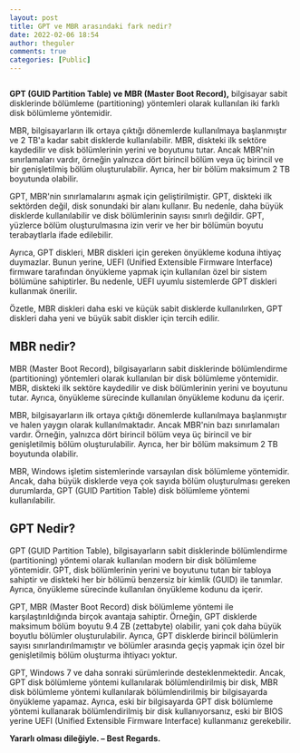```yaml
---
layout: post
title: GPT ve MBR arasındaki fark nedir?
date: 2022-02-06 18:54
author: theguler
comments: true
categories: [Public]
---
```

<!-- wp:image {"id":1424,"sizeSlug":"large","linkDestination":"none"} -->
<figure class="wp-block-image size-large"><img src="https://theguler.wordpress.com/wp-content/uploads/2022/02/sabit-diskler.jpg?w=536" alt="" class="wp-image-1424" /></figure>
<!-- /wp:image -->

<!-- wp:paragraph -->
<p><strong>GPT (GUID Partition Table) ve MBR (Master Boot Record),</strong> bilgisayar sabit disklerinde bölümleme (partitioning) yöntemleri olarak kullanılan iki farklı disk bölümleme yöntemidir.</p>
<!-- /wp:paragraph -->

<!-- wp:paragraph -->
<p>MBR, bilgisayarların ilk ortaya çıktığı dönemlerde kullanılmaya başlanmıştır ve 2 TB'a kadar sabit disklerde kullanılabilir. MBR, diskteki ilk sektöre kaydedilir ve disk bölümlerinin yerini ve boyutunu tutar. Ancak MBR'nin sınırlamaları vardır, örneğin yalnızca dört birincil bölüm veya üç birincil ve bir genişletilmiş bölüm oluşturulabilir. Ayrıca, her bir bölüm maksimum 2 TB boyutunda olabilir.</p>
<!-- /wp:paragraph -->

<!-- wp:paragraph -->
<p>GPT, MBR'nin sınırlamalarını aşmak için geliştirilmiştir. GPT, diskteki ilk sektörden değil, disk sonundaki bir alanı kullanır. Bu nedenle, daha büyük disklerde kullanılabilir ve disk bölümlerinin sayısı sınırlı değildir. GPT, yüzlerce bölüm oluşturulmasına izin verir ve her bir bölümün boyutu terabaytlarla ifade edilebilir.</p>
<!-- /wp:paragraph -->

<!-- wp:paragraph -->
<p>Ayrıca, GPT diskleri, MBR diskleri için gereken önyükleme koduna ihtiyaç duymazlar. Bunun yerine, UEFI (Unified Extensible Firmware Interface) firmware tarafından önyükleme yapmak için kullanılan özel bir sistem bölümüne sahiptirler. Bu nedenle, UEFI uyumlu sistemlerde GPT diskleri kullanmak önerilir.</p>
<!-- /wp:paragraph -->

<!-- wp:paragraph -->
<p>Özetle, MBR diskleri daha eski ve küçük sabit disklerde kullanılırken, GPT diskleri daha yeni ve büyük sabit diskler için tercih edilir.</p>
<!-- /wp:paragraph -->

<!-- wp:heading {"anchor":"mbr-nedir"} -->
<h2 class="wp-block-heading" id="mbr-nedir"><strong>MBR nedir?</strong></h2>
<!-- /wp:heading -->

<!-- wp:paragraph -->
<p>MBR (Master Boot Record), bilgisayarların sabit disklerinde bölümlendirme (partitioning) yöntemleri olarak kullanılan bir disk bölümleme yöntemidir. MBR, diskteki ilk sektöre kaydedilir ve disk bölümlerinin yerini ve boyutunu tutar. Ayrıca, önyükleme sürecinde kullanılan önyükleme kodunu da içerir.</p>
<!-- /wp:paragraph -->

<!-- wp:paragraph -->
<p>MBR, bilgisayarların ilk ortaya çıktığı dönemlerde kullanılmaya başlanmıştır ve halen yaygın olarak kullanılmaktadır. Ancak MBR'nin bazı sınırlamaları vardır. Örneğin, yalnızca dört birincil bölüm veya üç birincil ve bir genişletilmiş bölüm oluşturulabilir. Ayrıca, her bir bölüm maksimum 2 TB boyutunda olabilir.</p>
<!-- /wp:paragraph -->

<!-- wp:paragraph -->
<p>MBR, Windows işletim sistemlerinde varsayılan disk bölümleme yöntemidir. Ancak, daha büyük disklerde veya çok sayıda bölüm oluşturulması gereken durumlarda, GPT (GUID Partition Table) disk bölümleme yöntemi kullanılabilir.</p>
<!-- /wp:paragraph -->

<!-- wp:heading {"anchor":"gpt-nedir"} -->
<h2 class="wp-block-heading" id="gpt-nedir"><strong>GPT Nedir?</strong></h2>
<!-- /wp:heading -->

<!-- wp:paragraph -->
<p>GPT (GUID Partition Table), bilgisayarların sabit disklerinde bölümlendirme (partitioning) yöntemi olarak kullanılan modern bir disk bölümleme yöntemidir. GPT, disk bölümlerinin yerini ve boyutunu tutan bir tabloya sahiptir ve diskteki her bir bölümü benzersiz bir kimlik (GUID) ile tanımlar. Ayrıca, önyükleme sürecinde kullanılan önyükleme kodunu da içerir.</p>
<!-- /wp:paragraph -->

<!-- wp:paragraph -->
<p>GPT, MBR (Master Boot Record) disk bölümleme yöntemi ile karşılaştırıldığında birçok avantaja sahiptir. Örneğin, GPT disklerde maksimum bölüm boyutu 9.4 ZB (zettabyte) olabilir, yani çok daha büyük boyutlu bölümler oluşturulabilir. Ayrıca, GPT disklerde birincil bölümlerin sayısı sınırlandırılmamıştır ve bölümler arasında geçiş yapmak için özel bir genişletilmiş bölüm oluşturma ihtiyacı yoktur.</p>
<!-- /wp:paragraph -->

<!-- wp:paragraph -->
<p>GPT, Windows 7 ve daha sonraki sürümlerinde desteklenmektedir. Ancak, GPT disk bölümleme yöntemi kullanılarak bölümlendirilmiş bir disk, MBR disk bölümleme yöntemi kullanılarak bölümlendirilmiş bir bilgisayarda önyükleme yapamaz. Ayrıca, eski bir bilgisayarda GPT disk bölümleme yöntemi kullanarak bölümlendirilmiş bir disk kullanıyorsanız, eski bir BIOS yerine UEFI (Unified Extensible Firmware Interface) kullanmanız gerekebilir.</p>
<!-- /wp:paragraph -->

<!-- wp:paragraph -->
<p><strong>Yararlı olması dileğiyle. – Best Regards.</strong></p>
<!-- /wp:paragraph -->
